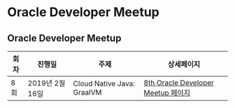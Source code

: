# Oracle Developer Meetup


## Oracle Developer Meetup

|회차|진행일|주제|상세페이지|
|--|--|--|--|
|8회|2019년 2월 16일|Cloud Native Java: GraalVM|[8th Oracle Developer Meetup 페이지](./201904-008th-meetup.md)|
